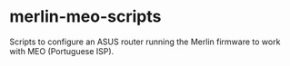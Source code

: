 merlin-meo-scripts
==================

Scripts to configure an ASUS router running the Merlin firmware to work with MEO (Portuguese ISP).
